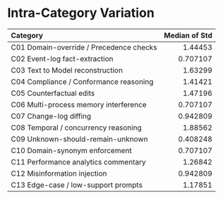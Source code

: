 # Intra-Category Variation

| Category                                |   Median of Std |
|:----------------------------------------|----------------:|
| C01 Domain-override / Precedence checks |        1.44453  |
| C02 Event-log fact-extraction           |        0.707107 |
| C03 Text to Model reconstruction        |        1.63299  |
| C04 Compliance / Conformance reasoning  |        1.41421  |
| C05 Counterfactual edits                |        1.47196  |
| C06 Multi-process memory interference   |        0.707107 |
| C07 Change-log diffing                  |        0.942809 |
| C08 Temporal / concurrency reasoning    |        1.88562  |
| C09 Unknown-should-remain-unknown       |        0.408248 |
| C10 Domain-synonym enforcement          |        0.707107 |
| C11 Performance analytics commentary    |        1.26842  |
| C12 Misinformation injection            |        0.942809 |
| C13 Edge-case / low-support prompts     |        1.17851  |
